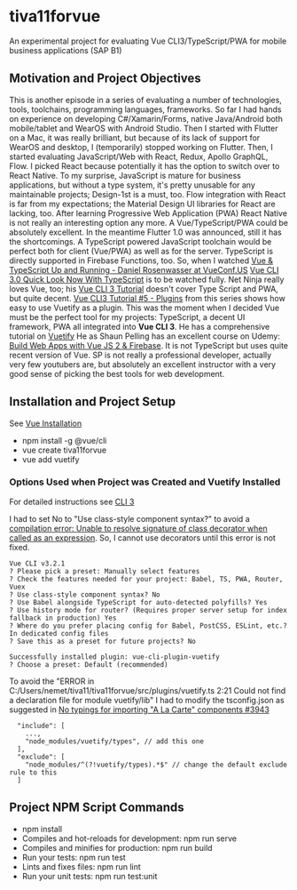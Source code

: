 # tiva11forvue
An experimental project for evaluating Vue CLI3/TypeScript/PWA for mobile business applications (SAP B1)
## Motivation and Project Objectives
This is another episode in a series of evaluating a number of technologies, tools, toolchains, programming languages, frameworks. So far I had hands on experience on developing C#/Xamarin/Forms, native Java/Android both mobile/tablet and WearOS with Android Studio. Then I started with Flutter on a Mac, it was really brilliant, but because of its lack of support for WearOS and desktop, I (temporarily) stopped working on Flutter. Then, I started evaluating JavaScript/Web with React, Redux, Apollo GraphQL, Flow. I picked React because potentially it has the option to switch over to React Native. To my surprise, JavaScript is mature for business applications, but without a type system, it's pretty unusable for any maintainable projects; Design-1st is a must, too.
Flow integration with React is far from my expectations; the Material Design UI libraries for React are lacking, too. After learning Progressive Web Application (PWA) React Native is not really an interesting option any more. A Vue/TypeScript/PWA could be absolutely excellent. In the meantime Flutter 1.0 was announced, still it has the shortcomings. A TypeScript powered JavaScript toolchain would be perfect both for client (Vue/PWA) as well as for the server. TypeScript is directly supported in Firebase Functions, too.
So, when I watched [Vue & TypeScript Up and Running - Daniel Rosenwasser at VueConf.US](https://www.youtube.com/watch?v=wDYS6FIXkAc)
[Vue CLI 3.0 Quick Look Now With TypeScript](https://www.youtube.com/watch?v=UXZjyG87fjs) is to be watched fully.
Net Ninja really loves Vue, too; his [Vue CLI 3 Tutorial](https://www.youtube.com/playlist?list=PL4cUxeGkcC9iCKx06qSncuvEPZ7x1UnKD) doesn't cover Type Script and PWA, but quite decent. 
[Vue CLI3 Tutorial #5 - Plugins](https://www.youtube.com/watch?v=taLKQfoS87I&index=6&list=PL4cUxeGkcC9iCKx06qSncuvEPZ7x1UnKD) from this series shows how easy to use Vuetify as a plugin. This was the moment when I decided Vue must be the perfect tool for my projects: TypeScript, a decent UI framework, PWA all integrated into **Vue CLI 3**. 
He has a comprehensive tutorial on [Vuetify](https://www.youtube.com/playlist?list=PL4cUxeGkcC9g0MQZfHwKcuB0Yswgb3gA5) He as Shaun Pelling has an excellent course on Udemy: [Build Web Apps with Vue JS 2 & Firebase](https://www.udemy.com/build-web-apps-with-vuejs-firebase/). It is not TypeScript but uses quite recent version of Vue. SP is not really a professional developer, actually very few youtubers are, but absolutely an excellent instructor with a very good sense of picking the best tools for web development.
## Installation and Project Setup
See [Vue Installation](https://vuejs.org/v2/guide/installation.html#CLI)
- npm install -g @vue/cli
- vue create tiva11forvue
- vue add vuetify


### Options Used when Project was Created and Vuetify Installed
For detailed instructions see [CLI 3](https://cli.vuejs.org/guide/creating-a-project.html#vue-create)

I had to set No to "Use class-style component syntax?" to avoid a [compilation error: Unable to resolve signature of class decorator when called as an expression](https://github.com/vuejs/vue-class-component/issues/294). So, I cannot use decorators until this error is not fixed.

```
Vue CLI v3.2.1
? Please pick a preset: Manually select features
? Check the features needed for your project: Babel, TS, PWA, Router, Vuex
? Use class-style component syntax? No
? Use Babel alongside TypeScript for auto-detected polyfills? Yes
? Use history mode for router? (Requires proper server setup for index fallback in production) Yes
? Where do you prefer placing config for Babel, PostCSS, ESLint, etc.? In dedicated config files
? Save this as a preset for future projects? No

Successfully installed plugin: vue-cli-plugin-vuetify
? Choose a preset: Default (recommended)
```
To avoid the "ERROR in C:/Users/nemet/tiva11/tiva11forvue/src/plugins/vuetify.ts 2:21 Could not find a declaration file for module vuetify/lib" I had to modify the tsconfig.json as suggested in [No typings for importing "A La Carte" components #3943](https://github.com/vuetifyjs/vuetify/issues/3943#issuecomment-442434245) 
```
  "include": [
    ...,
    "node_modules/vuetify/types", // add this one
  ],
  "exclude": [
    "node_modules/^(?!vuetify/types).*$" // change the default exclude rule to this
  ]
```

## Project NPM Script Commands
- npm install
- Compiles and hot-reloads for development: npm run serve
- Compiles and minifies for production: npm run build
- Run your tests: npm run test
- Lints and fixes files: npm run lint
- Run your unit tests: npm run test:unit


